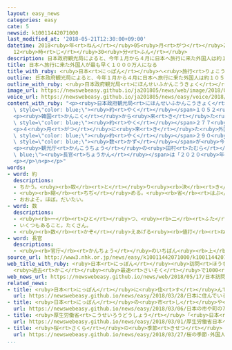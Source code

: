 ```yaml
---
layout: easy_news
categories: easy
cate: 5
newsid: k10011442071000
last_modified_at: '2018-05-21T12:30:00+09:00'
datetime: 2018<ruby>年<rt>ねん</rt></ruby>05<ruby>月<rt>がつ</rt></ruby>21<ruby>日<rt>にち</rt></ruby>
  12<ruby>時<rt>じ</rt></ruby>30<ruby>分<rt>ふん</rt></ruby>
description: 日本政府観光局によると、今年１月から４月に日本へ旅行に来た外国人は約１０５２万人で、去年より１５％増えました。
title: 日本へ旅行に来た外国人が最も早く１０００万人になる
title_with_ruby: <ruby>日本<rt>にっぽん</rt></ruby>へ<ruby>旅行<rt>りょこう</rt></ruby>に<ruby>来<rt>き</rt></ruby>た<ruby>外国人<rt>がいこくじん</rt></ruby>が<ruby>最<rt>もっと</rt></ruby>も<ruby>早<rt>はや</rt></ruby>く１０００<ruby>万<rt>まん</rt></ruby><ruby>人<rt>にん</rt></ruby>になる
outline: 日本政府観光局によると、今年１月から４月に日本へ旅行に来た外国人は約１０５２万人で、去年より１５％増えました。
outline_with_ruby: <ruby>日本政府観光局<rt>にほんせいふかんこうきょく</rt></ruby>によると、<ruby>今年<rt>ことし</rt></ruby>１<ruby>月<rt>がつ</rt></ruby>から４<ruby>月<rt>がつ</rt></ruby>に<ruby>日本<rt>にっぽん</rt></ruby>へ<ruby>旅行<rt>りょこう</rt></ruby>に<ruby>来<rt>き</rt></ruby>た<ruby>外国人<rt>がいこくじん</rt></ruby>は<ruby>約<rt>やく</rt></ruby>１０５２<ruby>万<rt>まん</rt></ruby><ruby>人<rt>にん</rt></ruby>で、<ruby>去年<rt>きょねん</rt></ruby>より１５％<ruby>増<rt>ふ</rt></ruby>えました。
image_url: https://newswebeasy.github.io/ja201805/news/web/image/2018/05/17/K10011442071_1805171843_1805171851_01_02.jpg
voice_url: https://newswebeasy.github.io/ja201805/news/easy/voice/2018/05/21/k10011442071000.mp4
content_with_ruby: "<p><ruby>日本政府観光局<rt>にほんせいふかんこうきょく</rt></ruby>によると、<ruby>今年<rt>ことし</rt></ruby>１<ruby>月<rt>がつ</rt></ruby>から４<ruby>月<rt>がつ</rt></ruby>に<ruby>日本<rt>にっぽん</rt></ruby>へ<ruby>旅行<rt>りょこう</rt></ruby>に<ruby>来<rt>き</rt></ruby>た<ruby>外国人<rt>がいこくじん</rt></ruby>は<span\
  \ style=\"color: blue;\"><ruby>約<rt>やく</rt></ruby></span>１０５２<ruby>万<rt>まん</rt></ruby><ruby>人<rt>にん</rt></ruby>で、<ruby>去年<rt>きょねん</rt></ruby>より１５％<ruby>増<rt>ふ</rt></ruby>えました。１０００<ruby>万<rt>まん</rt></ruby><ruby>人<rt>にん</rt></ruby>になったのは４<ruby>月<rt>がつ</rt></ruby>２５<ruby>日<rt>にち</rt></ruby>ごろで、<ruby>今<rt>いま</rt></ruby>までで<ruby>最<rt>もっと</rt></ruby>も<ruby>早<rt>はや</rt></ruby>くなっています。<ruby>去年<rt>きょねん</rt></ruby>と<ruby>比<rt>くら</rt></ruby>べると、１８<ruby>日<rt>にち</rt></ruby><ruby>早<rt>はや</rt></ruby>くなっています。</p>\n\
  <p><ruby>韓国<rt>かんこく</rt></ruby>から<ruby>来<rt>き</rt></ruby>た<ruby>人<rt>ひと</rt></ruby>がいちばん<ruby>多<rt>おお</rt></ruby>くて、<ruby>去年<rt>きょねん</rt></ruby>より２２％<ruby>増<rt>ふ</rt></ruby>えて<span\
  \ style=\"color: blue;\"><ruby>約<rt>やく</rt></ruby></span>２７７<ruby>万<rt>まん</rt></ruby><ruby>人<rt>にん</rt></ruby>でした。<ruby>中国<rt>ちゅうごく</rt></ruby>から<ruby>来<rt>き</rt></ruby>た<ruby>人<rt>ひと</rt></ruby>も２１％、<ruby>台湾<rt>たいわん</rt></ruby>から<ruby>来<rt>き</rt></ruby>た<ruby>人<rt>ひと</rt></ruby>も１１％<ruby>増<rt>ふ</rt></ruby>えました。</p>\n\
  <p>４<ruby>月<rt>がつ</rt></ruby>に<ruby>来<rt>き</rt></ruby>た<ruby>外国人<rt>がいこくじん</rt></ruby>は<span\
  \ style=\"color: blue;\"><ruby>約<rt>やく</rt></ruby></span>２９０<ruby>万<rt>まん</rt></ruby><ruby>人<rt>にん</rt></ruby>で、１か<ruby>月<rt>げつ</rt></ruby>に<ruby>来<rt>き</rt></ruby>た<ruby>人<rt>ひと</rt></ruby>の<span\
  \ style=\"color: blue;\"><ruby>数<rt>かず</rt></ruby></span>が<ruby>今<rt>いま</rt></ruby>まででいちばん<ruby>多<rt>おお</rt></ruby>くなりました。</p>\n\
  <p><ruby>観光庁<rt>かんこうちょう</rt></ruby>の<ruby>田村<rt>たむら</rt></ruby><span style=\"color:\
  \ blue;\"><ruby>長官<rt>ちょうかん</rt></ruby></span>は「２０２０<ruby>年<rt>ねん</rt></ruby>までに、１<ruby>年<rt>ねん</rt></ruby>に<ruby>来<rt>く</rt></ruby>る<ruby>外国人<rt>がいこくじん</rt></ruby>を４０００<ruby>万<rt>まん</rt></ruby><ruby>人<rt>にん</rt></ruby>にするために、<ruby>日本<rt>にっぽん</rt></ruby>のいろいろな<ruby>場所<rt>ばしょ</rt></ruby>を<ruby>紹介<rt>しょうかい</rt></ruby>していきたいです」と<ruby>言<rt>い</rt></ruby>いました。</p>\n\
  <p></p>\n<p></p>"
words:
- word: 約
  descriptions:
  - ちかう。<ruby><rb>取</rb><rt>と</rt></ruby>り<ruby><rb>決</rb><rt>き</rt></ruby>める。
  - <ruby><rb>縮</rb><rt>ちぢ</rt></ruby>める。<ruby><rb>省</rb><rt>はぶ</rt></ruby>く。<ruby><rb>簡単</rb><rt>かんたん</rt></ruby>にする。
  - おおよそ。ほぼ。だいたい。
- word: 数
  descriptions:
  - <ruby><rb>一</rb><rt>ひと</rt></ruby>つ、<ruby><rb>二</rb><rt>ふた</rt></ruby>つ、<ruby><rb>三</rb><rt>みっ</rt></ruby>つなどと<ruby><rb>数</rb><rt>かぞ</rt></ruby>えた<ruby><rb>物</rb><rt>もの</rt></ruby>の<ruby><rb>数量</rb><rt>すうりょう</rt></ruby>。すう。
  - いくつもあること。たくさん。
  - <ruby><rb>数</rb><rt>かぞ</rt></ruby>えあげる<ruby><rb>値打</rb><rt>ねう</rt></ruby>ちのあるもの。なかま。
- word: 長官
  descriptions:
  - <ruby><rb>官庁</rb><rt>かんちょう</rt></ruby>のいちばん<ruby><rb>上</rb><rt>うえ</rt></ruby>の<ruby><rb>役目</rb><rt>やくめ</rt></ruby>。また、その<ruby><rb>役目</rb><rt>やくめ</rt></ruby>の<ruby><rb>人</rb><rt>ひと</rt></ruby>。<ruby><rb>次官</rb><rt>じかん</rt></ruby>の<ruby><rb>上</rb><rt>うえ</rt></ruby>。
source_url: http://www3.nhk.or.jp/news/easy/k10011442071000/k10011442071000.html
web_title_with_ruby: <ruby>日本<rt>にっぽん</rt></ruby><ruby>訪問<rt>ほうもん</rt></ruby>の<ruby>外国人<rt>がいこくじん</rt></ruby><ruby>旅行者<rt>りょこうしゃ</rt></ruby>
  <ruby>過去<rt>かこ</rt></ruby><ruby>最速<rt>さいそく</rt></ruby>で1000<ruby>万人<rt>まんにん</rt></ruby><ruby>突破<rt>とっぱ</rt></ruby>
web_news_url: https://newswebeasy.github.io/news/web/2018/05/17/日本訪問の外国人旅行者-過去最速で1000万人突破
related_news:
- title: <ruby>日本<rt>にっぽん</rt></ruby>に<ruby>住<rt>す</rt></ruby>んでいる<ruby>外国人<rt>がいこくじん</rt></ruby>は２５６<ruby>万<rt>まん</rt></ruby><ruby>人<rt>にん</rt></ruby>　<ruby>今<rt>いま</rt></ruby>までで<ruby>最<rt>もっと</rt></ruby>も<ruby>多<rt>おお</rt></ruby>い
  url: https://newswebeasy.github.io/news/easy/2018/03/28/日本に住んでいる外国人は256万人-今までで最も多い
- title: <ruby>日本<rt>にっぽん</rt></ruby>の<ruby>市<rt>し</rt></ruby>や<ruby>町<rt>まち</rt></ruby>の７５％で<ruby>外国人<rt>がいこくじん</rt></ruby>が<ruby>増<rt>ふ</rt></ruby>えた
  url: https://newswebeasy.github.io/news/easy/2018/03/06/日本の市や町の75で外国人が増えた
- title: <ruby>厚生労働省<rt>こうせいろうどうしょう</rt></ruby>「<ruby>日本<rt>にっぽん</rt></ruby>へ<ruby>来<rt>く</rt></ruby>る<ruby>前<rt>まえ</rt></ruby>に<ruby>結核<rt>けっかく</rt></ruby>の<ruby>検査<rt>けんさ</rt></ruby>を<ruby>受<rt>う</rt></ruby>けてほしい」
  url: https://newswebeasy.github.io/news/easy/2018/03/01/厚生労働省日本へ来る前に結核の検査を受けてほしい
- title: <ruby>桜<rt>さくら</rt></ruby>の<ruby>季節<rt>きせつ</rt></ruby>　<ruby>外国人<rt>がいこくじん</rt></ruby>も<ruby>花見<rt>はなみ</rt></ruby>を<ruby>楽<rt>たの</rt></ruby>しむ
  url: https://newswebeasy.github.io/news/easy/2018/03/27/桜の季節-外国人も花見を楽しむ
...
```

